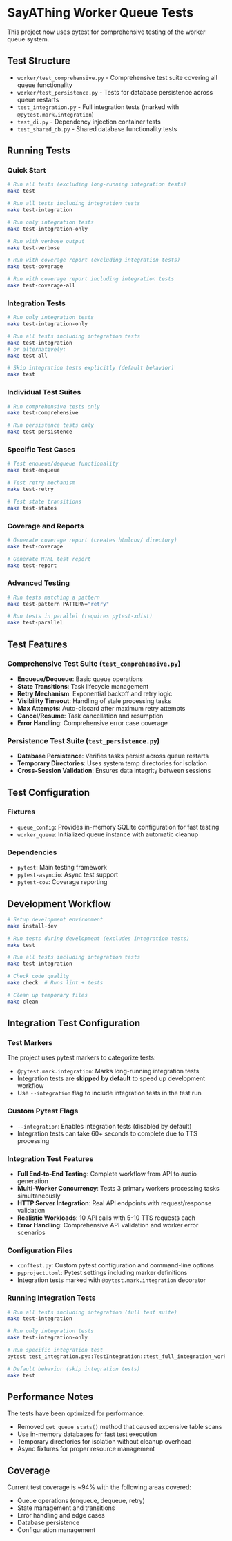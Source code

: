 # SayAThing Worker Queue Tests

This project now uses pytest for comprehensive testing of the worker queue system.

## Test Structure

- `worker/test_comprehensive.py` - Comprehensive test suite covering all queue functionality
- `worker/test_persistence.py` - Tests for database persistence across queue restarts
- `test_integration.py` - Full integration tests (marked with `@pytest.mark.integration`)
- `test_di.py` - Dependency injection container tests
- `test_shared_db.py` - Shared database functionality tests

## Running Tests

### Quick Start
```bash
# Run all tests (excluding long-running integration tests)
make test

# Run all tests including integration tests
make test-integration

# Run only integration tests
make test-integration-only

# Run with verbose output
make test-verbose

# Run with coverage report (excluding integration tests)
make test-coverage

# Run with coverage report including integration tests
make test-coverage-all
```

### Integration Tests
```bash
# Run only integration tests
make test-integration-only

# Run all tests including integration tests
make test-integration
# or alternatively:
make test-all

# Skip integration tests explicitly (default behavior)
make test
```

### Individual Test Suites
```bash
# Run comprehensive tests only
make test-comprehensive

# Run persistence tests only
make test-persistence
```

### Specific Test Cases
```bash
# Test enqueue/dequeue functionality
make test-enqueue

# Test retry mechanism
make test-retry

# Test state transitions
make test-states
```

### Coverage and Reports
```bash
# Generate coverage report (creates htmlcov/ directory)
make test-coverage

# Generate HTML test report
make test-report
```

### Advanced Testing
```bash
# Run tests matching a pattern
make test-pattern PATTERN="retry"

# Run tests in parallel (requires pytest-xdist)
make test-parallel
```

## Test Features

### Comprehensive Test Suite (`test_comprehensive.py`)
- **Enqueue/Dequeue**: Basic queue operations
- **State Transitions**: Task lifecycle management
- **Retry Mechanism**: Exponential backoff and retry logic
- **Visibility Timeout**: Handling of stale processing tasks
- **Max Attempts**: Auto-discard after maximum retry attempts
- **Cancel/Resume**: Task cancellation and resumption
- **Error Handling**: Comprehensive error case coverage

### Persistence Test Suite (`test_persistence.py`)
- **Database Persistence**: Verifies tasks persist across queue restarts
- **Temporary Directories**: Uses system temp directories for isolation
- **Cross-Session Validation**: Ensures data integrity between sessions

## Test Configuration

### Fixtures
- `queue_config`: Provides in-memory SQLite configuration for fast testing
- `worker_queue`: Initialized queue instance with automatic cleanup

### Dependencies
- `pytest`: Main testing framework
- `pytest-asyncio`: Async test support
- `pytest-cov`: Coverage reporting

## Development Workflow

```bash
# Setup development environment
make install-dev

# Run tests during development (excludes integration tests)
make test

# Run all tests including integration tests
make test-integration

# Check code quality
make check  # Runs lint + tests

# Clean up temporary files
make clean
```

## Integration Test Configuration

### Test Markers
The project uses pytest markers to categorize tests:
- `@pytest.mark.integration`: Marks long-running integration tests
- Integration tests are **skipped by default** to speed up development workflow
- Use `--integration` flag to include integration tests in the test run

### Custom Pytest Flags
- `--integration`: Enables integration tests (disabled by default)
- Integration tests can take 60+ seconds to complete due to TTS processing

### Integration Test Features
- **Full End-to-End Testing**: Complete workflow from API to audio generation
- **Multi-Worker Concurrency**: Tests 3 primary workers processing tasks simultaneously
- **HTTP Server Integration**: Real API endpoints with request/response validation
- **Realistic Workloads**: 10 API calls with 5-10 TTS requests each
- **Error Handling**: Comprehensive API validation and worker error scenarios

### Configuration Files
- `conftest.py`: Custom pytest configuration and command-line options
- `pyproject.toml`: Pytest settings including marker definitions
- Integration tests marked with `@pytest.mark.integration` decorator

### Running Integration Tests
```bash
# Run all tests including integration (full test suite)
make test-integration

# Run only integration tests
make test-integration-only

# Run specific integration test
pytest test_integration.py::TestIntegration::test_full_integration_workflow --integration

# Default behavior (skip integration tests)
make test
```

## Performance Notes

The tests have been optimized for performance:
- Removed `get_queue_stats()` method that caused expensive table scans
- Use in-memory databases for fast test execution
- Temporary directories for isolation without cleanup overhead
- Async fixtures for proper resource management

## Coverage

Current test coverage is ~94% with the following areas covered:
- Queue operations (enqueue, dequeue, retry)
- State management and transitions
- Error handling and edge cases
- Database persistence
- Configuration management
